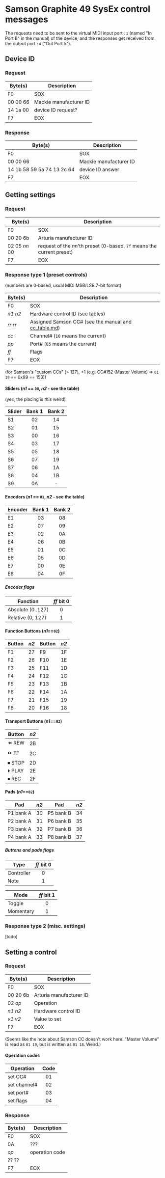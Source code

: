# Samson Graphite 49 SysEx control messages

The requests need to be sent to the virtual MIDI input port `:1` (named "In Port B" in the manual) of the device,
and the responses get received from the output port `:4` ("Out Port 5").

## Device ID

### Request

| Byte(s)  | Description            |
|----------|------------------------|
| F0       | SOX                    |
| 00 00 66 | Mackie manufacturer ID |
| 14 1a 00 | device ID request?     |
| F7       | EOX                    |

### Response

| Byte(s)                    | Description            |
|----------------------------|------------------------|
| F0                         | SOX                    |
| 00 00 66                   | Mackie manufacturer ID |
| 14 1b 58 59 5a 74 13 2c 64 | device ID answer       |
| F7                         | EOX                    |

## Getting settings

### Request

| Byte(s)       | Description                                                            |
|---------------|------------------------------------------------------------------------|
| F0            | SOX                                                                    |
| 00 20 6b      | Arturia manufacturer ID                                                |
| 02 05 *nn* 00 | request of the *nn*'th preset (0-based, `7f` means the current preset) |
| F7            | EOX                                                                    |

### Response type 1 (preset controls)

(numbers are 0-based, usual MIDI MSB/LSB 7-bit format)

| Byte(s)   | Description                                          |
|-----------|------------------------------------------------------|
| F0        | SOX                                                  |
| *n1* *n2* | Hardware control ID (see tables)                     |
| *rr* *rr* | Assigned Samson CC# (see the manual and [cc_table.md](cc_table.md)) |
| *cc*      | Channel# (`10` means the current)                    |
| *pp*      | Port# (`05` means the current)                       |
| *ff*      | Flags                                                |
| F7        | EOX                                                  |

(for Samson's "custom CCs" (> 127), +1 (e.g. CC#152 (Master Volume) => `01 19` == 0x99 == 153))

#### Sliders (*n1* == `00`, *n2* - see the table)

(yes, the placing is *this* weird)

| Slider | Bank 1 | Bank 2 |
|--------|:------:|:------:|
| S1     |   02   |   14   |
| S2     |   01   |   15   |
| S3     |   00   |   16   |
| S4     |   03   |   17   |
| S5     |   05   |   18   |
| S6     |   07   |   19   |
| S7     |   06   |   1A   |
| S8     |   04   |   1B   |
| S9     |   0A   |    -   |

#### Encoders (*n1* == `01`, *n2* - see the table)

| Encoder | Bank 1 | Bank 2 |
|---------|:------:|:------:|
| E1      |   03   |   08   |
| E2      |   07   |   09   |
| E3      |   02   |   0A   |
| E4      |   06   |   0B   |
| E5      |   01   |   0C   |
| E6      |   05   |   0D   |
| E7      |   00   |   0E   |
| E8      |   04   |   0F   |

##### Encoder flags

| Function          | *ff* bit 0 |
|-------------------|:----------:|
| Absolute (0..127) |      0     |
| Relative (0, 127) |      1     |

#### Function Buttons (*n1*==`02`)

| Button | *n2* | Button | *n2* |
|--------|:----:|--------|:----:|
| F1     |  27  | F9     |  1F  |
| F2     |  26  | F10    |  1E  |
| F3     |  25  | F11    |  1D  |
| F4     |  24  | F12    |  1C  |
| F5     |  23  | F13    |  1B  |
| F6     |  22  | F14    |  1A  |
| F7     |  21  | F15    |  19  |
| F8     |  20  | F16    |  18  |

#### Transport Buttons (*n1*==`02`)

| Button | *n2* |
|--------|:----:|
| ⏪ REW |  2B  |
| ⏩ FF  |  2C  |
| ⏹ STOP |  2D  |
| ⏵ PLAY |  2E  |
| ⏺ REC  |  2F  |

#### Pads (*n1*==`02`)

| Pad       | *n2* | Pad       | *n2* |
|-----------|:----:|-----------|:----:|
| P1 bank A |  30  | P5 bank B |  34  |
| P2 bank A |  31  | P6 bank B |  35  |
| P3 bank A |  32  | P7 bank B |  36  |
| P4 bank A |  33  | P8 bank B |  37  |

##### Buttons and pads flags

| Type       | *ff* bit 0 |
|------------|:----------:|
| Controller |      0     |
| Note       |      1     |

| Mode       | *ff* bit 1 |
|------------|:----------:|
| Toggle     |      0     |
| Momentary  |      1     |

### Response type 2 (misc. settings)

[todo]

## Setting a control

### Request

| Byte(s)       | Description             |
|---------------|-------------------------|
| F0            | SOX                     |
| 00 20 6b      | Arturia manufacturer ID |
| 02 *op*       | Operation               |
| *n1* *n2*     | Hardware control ID     |
| *v1* *v2*     | Value to set            |
| F7            | EOX                     |

(Seems like the note about Samson CC doesn't work here. "Master Volume" is read as `01 19`, but is written as `01 18`. Weird.)

#### Operation codes

| Operation    | Code |
|--------------|:----:|
| set CC#      |  01  |
| set channel# |  02  |
| set port#    |  03  |
| set flags    |  04  |

### Response

| Byte(s) | Description    |
|---------|----------------|
| F0      | SOX            |
| 0A      | ???            |
| *op*    | operation code |
| ?? ??   |                |
| F7      | EOX            |
